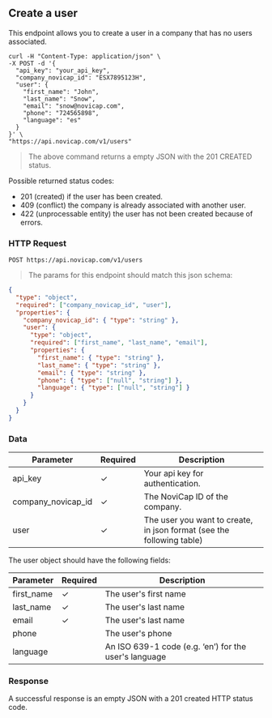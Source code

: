 ## Create a user

This endpoint allows you to create a user in a company that has no users associated.

```shell
curl -H "Content-Type: application/json" \
-X POST -d '{
  "api_key": "your_api_key",
  "company_novicap_id": "ESX7895123H",
  "user": {
    "first_name": "John",
    "last_name": "Snow",
    "email": "snow@novicap.com",
    "phone": "724565898",
    "language": "es"
  }
}' \
"https://api.novicap.com/v1/users"
```

> The above command returns a empty JSON with the 201 CREATED status.

Possible returned status codes:

-   201 (created) if the user has been created.
-   409 (conflict) the company is already associated with another user.
-   422 (unprocessable entity) the user has not been created because of errors.

### HTTP Request

`POST https://api.novicap.com/v1/users`

> The params for this endpoint should match this json schema:

```json
{
  "type": "object",
  "required": ["company_novicap_id", "user"],
  "properties": {
    "company_novicap_id": { "type": "string" },
    "user": {
      "type": "object",
      "required": ["first_name", "last_name", "email"],
      "properties": {
        "first_name": { "type": "string" },
        "last_name": { "type": "string" },
        "email": { "type": "string" },
        "phone": { "type": ["null", "string"] },
        "language": { "type": ["null", "string"] }
      }
    }
  }
}
```

### Data

Parameter          | Required | Description
-------------------|----------|-------------------------------------------------------------------------------
api_key            | ✓        | Your api key for authentication.
company_novicap_id | ✓        | The NoviCap ID of the company.
user               | ✓        | The user you want to create, in json format (see the following table)

The user object should have the following fields:

Parameter          | Required | Description
-------------------|----------|----------------------------------------------------------
first_name         | ✓        | The user's first name
last_name          | ✓        | The user's last name
email              | ✓        | The user's last name
phone              |          | The user's phone
language           |          | An ISO 639-1 code (e.g. ‘en’) for the user's language

### Response

A successful response is an empty JSON with a 201 created HTTP status code.
